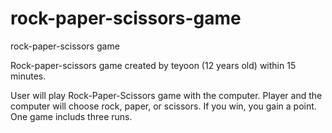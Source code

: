 # rock-paper-scissors-game
rock-paper-scissors game

Rock-paper-scissors game created by teyoon (12 years old) within 15 minutes.

User will play Rock-Paper-Scissors game with the computer. Player and the computer will choose rock, paper, or scissors. 
If you win, you gain a point. 
One game includs three runs.
